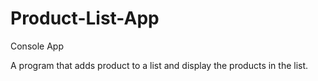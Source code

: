 # Product-List-App

Console App

A program that adds product to a list and display the products in the list.
